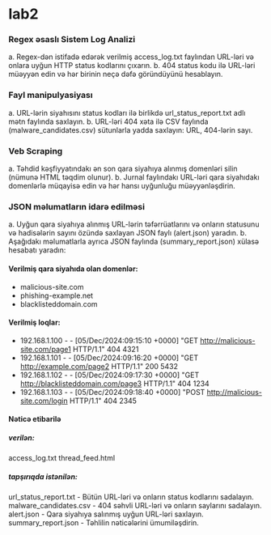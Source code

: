 # lab2

### Regex əsaslı Sistem Log Analizi
a. Regex-dən istifadə edərək verilmiş access_log.txt faylından URL-ləri və onlara uyğun HTTP status kodlarını çıxarın.
b. 404 status kodu ilə URL-ləri müəyyən edin və hər birinin neçə dəfə göründüyünü hesablayın.

### Fayl manipulyasiyası
a. URL-lərin siyahısını status kodları ilə birlikdə url_status_report.txt adlı mətn faylında saxlayın.
b. URL-ləri 404 xəta ilə CSV faylında (malware_candidates.csv) sütunlarla yadda saxlayın: URL, 404-lərin sayı.

### Veb Scraping
a. Təhdid kəşfiyyatındakı ən son qara siyahıya alınmış domenləri silin (nümunə HTML təqdim olunur).
b. Jurnal faylındakı URL-ləri qara siyahıdakı domenlərlə müqayisə edin və hər hansı uyğunluğu müəyyənləşdirin.

### JSON məlumatların idarə edilməsi
a. Uyğun qara siyahıya alınmış URL-lərin təfərrüatlarını və onların statusunu və hadisələrin sayını özündə saxlayan JSON faylı (alert.json) yaradın.
b. Aşağıdakı məlumatlarla ayrıca JSON faylında (summary_report.json) xülasə hesabatı yaradın:

#### Verilmiş qara siyahıda olan domenlər:
 - malicious-site.com
 - phishing-example.net
 - blacklisteddomain.com

#### Verilmiş loqlar:
 - 192.168.1.100 - - [05/Dec/2024:09:15:10 +0000] "GET http://malicious-site.com/page1 HTTP/1.1" 404 4321
 - 192.168.1.101 - - [05/Dec/2024:09:16:20 +0000] "GET http://example.com/page2 HTTP/1.1" 200 5432
 - 192.168.1.102 - - [05/Dec/2024:09:17:30 +0000] "GET http://blacklisteddomain.com/page3 HTTP/1.1" 404 1234
 - 192.168.1.103 - - [05/Dec/2024:09:18:40 +0000] "POST http://malicious-site.com/login HTTP/1.1" 404 2345

#### Nəticə etibarilə

##### verilən:
access_log.txt
thread_feed.html

##### tapşırıqda istənilən:
url_status_report.txt           - Bütün URL-ləri və onların status kodlarını sadalayın.
malware_candidates.csv          - 404 səhvli URL-ləri və onların saylarını sadalayın.
alert.json                      - Qara siyahıya salınmış uyğun URL-ləri saxlayın.
summary_report.json             - Təhlilin nəticələrini ümumiləşdirin.
